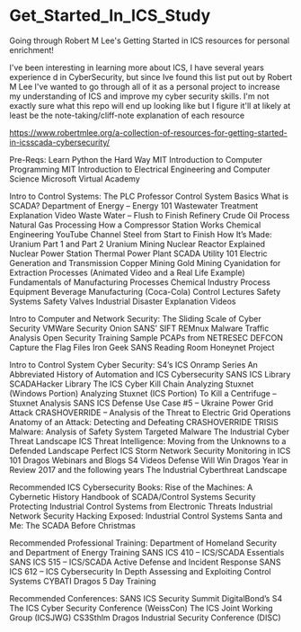 # Get_Started_In_ICS_Study
Going through Robert M Lee's Getting Started in ICS resources for personal enrichment!

I've been interesting in learning more about ICS, I have several years experience d in CyberSecurity, but since Ive found this list put out by Robert M Lee I've wanted to go through all of it as a personal project to increase my understanding of ICS and improve my cyber security skills. I'm not exactly sure what this repo will end up looking like but I figure it'll at likely at least be the note-taking/cliff-note explanation of each resource

https://www.robertmlee.org/a-collection-of-resources-for-getting-started-in-icsscada-cybersecurity/

Pre-Reqs:
  Learn Python the Hard Way
  MIT Introduction to Computer Programming
  MIT Introduction to Electrical Engineering and Computer Science
  Microsoft Virtual Academy


Intro to Control Systems:
  The PLC Professor
  Control System Basics
  What is SCADA?
  Department of Energy – Energy 101
  Wastewater Treatment Explanation Video
  Waste Water – Flush to Finish
  Refinery Crude Oil Process
  Natural Gas Processing
  How a Compressor Station Works
  Chemical Engineering YouTube Channel
  Steel from Start to Finish
  How It’s Made: Uranium Part 1 and Part 2
  Uranium Mining
  Nuclear Reactor Explained
  Nuclear Power Station
  Thermal Power Plant
  SCADA Utility 101
  Electric Generation and Transmission
  Copper Mining
  Gold Mining
  Cyanidation for Extraction Processes (Animated Video and a Real Life Example)
  Fundamentals of Manufacturing Processes
  Chemical Industry Process Equipment
  Beverage Manufacturing (Coca-Cola)
  Control Lectures
  Safety Systems
  Safety Valves
  Industrial Disaster Explanation Videos

Intro to Computer and Network Security:
  The Sliding Scale of Cyber Security
  VMWare
  Security Onion
  SANS’ SIFT
  REMnux
  Malware Traffic Analysis
  Open Security Training
  Sample PCAPs from NETRESEC
  DEFCON Capture the Flag Files
  Iron Geek
  SANS Reading Room
  Honeynet Project
  
  
Intro to Control System Cyber Security:
  S4’s ICS Onramp Series
  An Abbreviated History of Automation and ICS Cybersecurity
  SANS ICS Library
  SCADAHacker Library
  The ICS Cyber Kill Chain
  Analyzing Stuxnet (Windows Portion)
  Analyzing Stuxnet (ICS Portion)
  To Kill a Centrifuge – Stuxnet Analysis
  SANS ICS Defense Use Case #5 – Ukraine Power Grid Attack
  CRASHOVERRIDE – Analysis of the Threat to Electric Grid Operations
  Anatomy of an Attack: Detecting and Defeating CRASHOVERRIDE
  TRISIS Malware: Analysis of Safety System Targeted Malware
  The Industrial Cyber Threat Landscape
  ICS Threat Intelligence: Moving from the Unknowns to a Defended Landscape
  Perfect ICS Storm
  Network Security Monitoring in ICS 101
  Dragos Webinars and Blogs
  S4 Videos
  Defense Will Win
  Dragos Year in Review 2017 and the following years
  The Industrial Cyberthreat Landscape

Recommended ICS Cybersecurity Books:
  Rise of the Machines: A Cybernetic History
  Handbook of SCADA/Control Systems Security
  Protecting Industrial Control Systems from Electronic Threats
  Industrial Network Security
  Hacking Exposed: Industrial Control Systems
  Santa and Me: The SCADA Before Christmas

Recommended Professional Training:
  Department of Homeland Security and Department of Energy Training
  SANS ICS 410 – ICS/SCADA Essentials
  SANS ICS 515 – ICS/SCADA Active Defense and Incident Response
  SANS ICS 612 – ICS Cybersecurity In Depth
  Assessing and Exploiting Control Systems
  CYBATI 
  Dragos 5 Day Training

Recommended Conferences:
  SANS ICS Security Summit
  DigitalBond’s S4
  The ICS Cyber Security Conference (WeissCon)
  The ICS Joint Working Group (ICSJWG)
  CS3Sthlm
  Dragos Industrial Security Conference (DISC)


